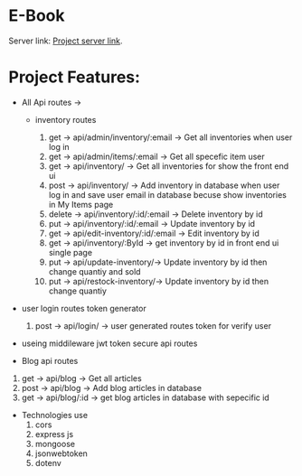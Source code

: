 # E-Book

Server link: [Project server link](https://e-book-server.herokuapp.com/).

# Project Features:

- All Api routes ->

  - inventory routes

    1. get -> api/admin/inventory/:email -> Get all inventories when user log in
    2. get -> api/admin/items/:email -> Get all specefic item user
    3. get -> api/inventory/ -> Get all inventories for show the front end ui
    4. post -> api/inventory/ -> Add inventory in database when user log in and save user email in database becuse show inventories in My Items page
    5. delete -> api/inventory/:id/:email -> Delete inventory by id
    6. put -> api/inventory/:id/:email -> Update inventory by id
    7. get -> api/edit-inventory/:id/:email -> Edit inventory by id
    8. get -> api/inventory/:ById -> get inventory by id in front end ui single page
    9. put -> api/update-inventory/-> Update inventory by id then change quantiy and sold
    10. put -> api/restock-inventory/-> Update inventory by id then change quantiy

- user login routes token generator
  1. post -> api/login/ -> user generated routes token for verify user

* useing middileware jwt token secure api routes

* Blog api routes

1. get -> api/blog -> Get all articles
2. post -> api/blog -> Add blog articles in database
3. get -> api/blog/:id -> get blog articles in database with sepecific id

- Technologies use
  1.  cors
  2.  express js
  3.  mongoose
  4.  jsonwebtoken
  5.  dotenv
